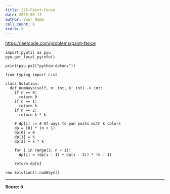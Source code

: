 ```yaml
---
title: 276-Paint-Fence
date: 2025-05-17
author: Your Name
cell_count: 6
score: 5
---
```


https://leetcode.com/problems/paint-fence


```
import pyutil as pyu
pyu.get_local_pyinfo()
```


```
print(pyu.ps2("python-dotenv"))
```


```
from typing import List
```


```
class Solution:
  def numWays(self, n: int, k: int) -> int:
    if n == 0:
      return 0
    if n == 1:
      return k
    if n == 2:
      return k * k

    # dp[i] := # Of ways to pan posts with k colors
    dp = [0] * (n + 1)
    dp[0] = 0
    dp[1] = k
    dp[2] = k * k

    for i in range(3, n + 1):
      dp[i] = (dp[i - 1] + dp[i - 2]) * (k - 1)

    return dp[n]
```


```
new Solution().numWays()
```


---
**Score: 5**